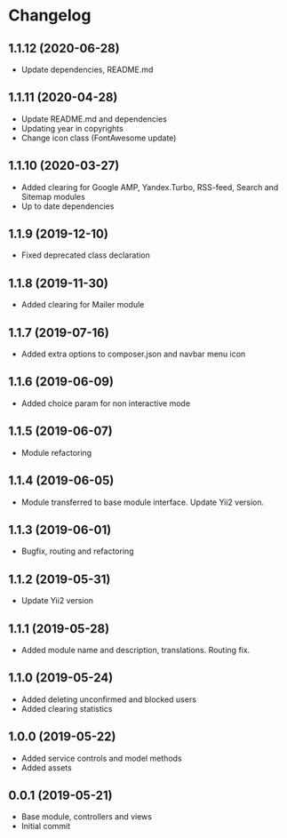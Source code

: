 Changelog
=========

## 1.1.12 (2020-06-28)
 * Update dependencies, README.md

## 1.1.11 (2020-04-28)
 * Update README.md and dependencies
 * Updating year in copyrights
 * Change icon class (FontAwesome update)
 
## 1.1.10 (2020-03-27)
 * Added clearing for Google AMP, Yandex.Turbo, RSS-feed, Search and Sitemap modules
 * Up to date dependencies
 
## 1.1.9 (2019-12-10)
 * Fixed deprecated class declaration

## 1.1.8 (2019-11-30)
 * Added clearing for Mailer module

## 1.1.7 (2019-07-16)
 * Added extra options to composer.json and navbar menu icon

## 1.1.6 (2019-06-09)
 * Added choice param for non interactive mode

## 1.1.5 (2019-06-07)
 * Module refactoring
 
## 1.1.4 (2019-06-05)
 * Module transferred to base module interface. Update Yii2 version.
 
## 1.1.3 (2019-06-01)
 * Bugfix, routing and refactoring
 
## 1.1.2 (2019-05-31)
 * Update Yii2 version

## 1.1.1 (2019-05-28)
 * Added module name and description, translations. Routing fix.
 
## 1.1.0 (2019-05-24)
 * Added deleting unconfirmed and blocked users
 * Added clearing statistics
 
## 1.0.0 (2019-05-22)
 * Added service controls and model methods
 * Added assets

## 0.0.1 (2019-05-21)
 * Base module, controllers and views
 * Initial commit